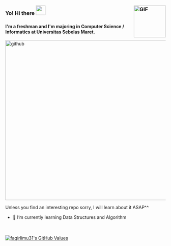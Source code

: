 ### <img align='right' alt='GIF' src='https://user-images.githubusercontent.com/70735803/121033131-1c7fd300-c7d6-11eb-9395-cd0dd67dce43.gif' width='100' height='100' />
### Yo! Hi there <img src="https://raw.githubusercontent.com/MartinHeinz/MartinHeinz/master/wave.gif" width="30px">
### 
#### I'm a freshman and I'm majoring in Computer Science / Informatics at Universitas Sebelas Maret.


[<img src='https://user-images.githubusercontent.com/70735803/121027106-e724b680-c7d0-11eb-96de-2d4d3a73c8bc.jpg' alt='github' width='1000' height='500'>](https://github.com/faqirilmu31) 


Unless you find an interesting repo sorry, I will learn about it ASAP^^


- 🌱 I’m currently learning Data Structures and Algorithm 

 <br/>
  <br/>
  <a href="https://github.com/faqirilmu31/faqirilmu31">
    <img align="center" src="https://github-readme-stats.vercel.app/api?username=faqirilmu31&show_icons=true&line_height=27&count_private=true&title_color=ffffff&text_color=c9cacc&icon_color=2bbc8a&bg_color=1d1f21&hide=issues" alt="faqirlimu31's GitHub Values" />
  </a>



<!--
**faqirilmu31/faqirilmu31** is a ✨ _special_ ✨ repository because its `README.md` (this file) appears on your GitHub profile.

Here are some ideas to get you started:

- 🔭 I’m currently working on ...
- 🌱 I’m currently learning ...
- 👯 I’m looking to collaborate on ...
- 🤔 I’m looking for help with ...
- 💬 Ask me about ...
- 📫 How to reach me: ...
- 😄 Pronouns: ...
- ⚡ Fun fact: ...
-->
